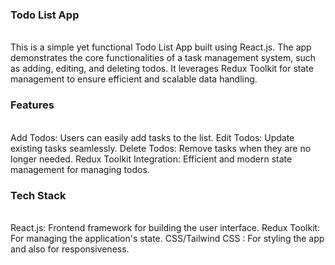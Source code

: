  
<h3>Todo List App</h3><br>
This is a simple yet functional Todo List App built using React.js. The app demonstrates the core functionalities of a task management system, such as adding, editing, and deleting todos. It leverages Redux Toolkit for state management to ensure efficient and scalable data handling.

<h3>Features</h3><br>
Add Todos: Users can easily add tasks to the list.
Edit Todos: Update existing tasks seamlessly.
Delete Todos: Remove tasks when they are no longer needed.
Redux Toolkit Integration: Efficient and modern state management for managing todos.
<h3>Tech Stack</h3><br>
React.js: Frontend framework for building the user interface.
Redux Toolkit: For managing the application's state.
CSS/Tailwind CSS : For styling the app and also for responsiveness.
